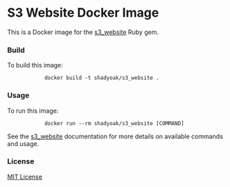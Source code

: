 # S3 Website Docker Image

This is a Docker image for the [s3_website](https://github.com/laurilehmijoki/s3_website) Ruby gem.

### Build

To build this image:

				docker build -t shadyoak/s3_website .

### Usage

To run this image:

				docker run --rm shadyoak/s3_website [COMMAND]

See the [s3_website](https://github.com/laurilehmijoki/s3_website) documentation for more details on available commands and usage.

### License

[MIT License](LICENSE)
